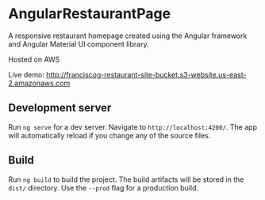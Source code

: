 # AngularRestaurantPage

A responsive restaurant homepage created using the Angular framework and Angular Material UI component library.

Hosted on AWS

Live demo: http://franciscog-restaurant-site-bucket.s3-website.us-east-2.amazonaws.com

## Development server

Run `ng serve` for a dev server. Navigate to `http://localhost:4200/`. The app will automatically reload if you change any of the source files.

## Build

Run `ng build` to build the project. The build artifacts will be stored in the `dist/` directory. Use the `--prod` flag for a production build.
